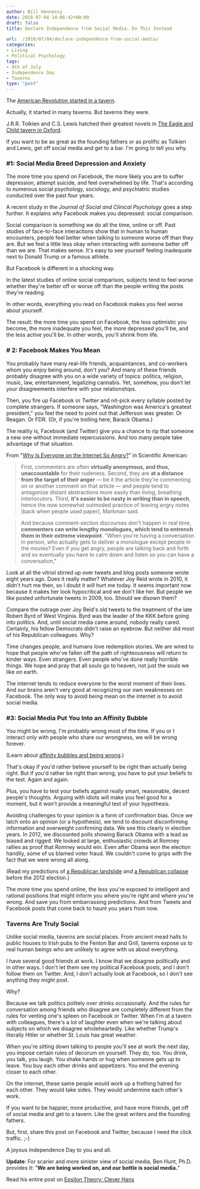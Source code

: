 ```yaml
---
author: Bill Hennessy
date: 2018-07-04 14:06:42+00:00
draft: false
title: Declare Independence from Social Media. Do This Instead

url:  /2018/07/04/declare-independence-from-social-media/
categories:
- Living
- Political Psychology
tags:
- 4th of July
- Independence Day
- Taverns
type: "post"
---
```





The [American Revolution started in a tavern](https://warontherocks.com/2015/04/the-colonial-tavern-crucible-of-the-american-revolution/).







Actually, it started in many taverns. But taverns they were.







J.R.R. Tolkien and C.S. Lewis hatched their greatest novels in [The Eagle and Child tavern in Oxford](https://en.wikipedia.org/wiki/The_Eagle_and_Child).







If you want to be as great as the founding fathers or as prolific as Tolkien and Lewis, get off social media and get to a bar. I'm going to tell you why.







### #1: Social Media Breed Depression and Anxiety







The more time you spend on Facebook, the more likely you are to suffer depression, attempt suicide, and feel overwhelmed by life. That's according to numerous social psychology, sociology, and psychiatric studies conducted over the past four years.







A recent study in the _Journal of Social and Clinical Psychology_ goes a step further. It explains _why_ Facebook makes you depressed: social comparison.







Social comparison is something we do all the time, online or off. Past studies of face-to-face interactions show that in human to human encounters, people feel better when talking to someone worse off than they are. But we feel a little less okay when interacting with someone better off than we are. That makes sense. It's easy to see yourself feeling inadequate next to Donald Trump or a famous athlete.







But Facebook is different in a shocking way.







In the latest studies of online social comparison, subjects tend to feel worse whether they're better off or worse off than the people writing the posts they're reading.







In other words, everything you read on Facebook makes you feel worse about yourself.







The result: the more time you spend on Facebook, the less optimistic you become, the more inadequate you feel, the more depressed you'll be, and the less active you'll be. In other words, you'll shrink from life.







### # 2: Facebook Makes You Mean







You probably have many real-life friends, acquaintances, and co-workers whom you enjoy being around, don't you? And many of these friends probably disagree with you on a wide variety of topics: politics, religion, music, law, entertainment, legalizing cannabis. Yet, somehow, you don't let your disagreements interfere with your relationships.







Then, you fire up Facebook or Twitter and nit-pick every syllable posted by complete strangers. If someone says, "Washington was America's greatest president," you feel the need to point out that Jefferson was greater. Or Reagan. Or FDR. (Or, if you're trolling here, Barack Obama.)







The reality is, Facebook (and Twitter) give you a chance to rip that someone a new one without immediate repercussions. And too many people take advantage of that situation.







From "[Why Is Everyone on the Internet So Angry?](https://www.scientificamerican.com/article/why-is-everyone-on-the-internet-so-angry/)" in Scientific American:







> 

> 
> First, commenters are often **virtually anonymous, and thus, unaccountable** for their rudeness. Second, they are **at a distance from the target of their anger** — be it the article they're commenting on or another comment on that article — and people tend to antagonize distant abstractions more easily than living, breathing interlocutors. Third, **it's easier to be nasty in writing than in speech**, hence the now somewhat outmoded practice of leaving angry notes (back when people used paper), Markman said.
> 
> 

> 
> And because comment-section discourses don't happen in real time, **commenters can write lengthy monologues, which tend to entrench them in their extreme viewpoint**. "When you're having a conversation in person, who actually gets to deliver a monologue except people in the movies? Even if you get angry, people are talking back and forth and so eventually you have to calm down and listen so you can have a conversation,"
> 
> 








Look at all the vitriol stirred up over tweets and blog posts someone wrote eight years ago. Does it really matter? Whatever Joy Reid wrote in 2010, it didn't hurt me then, so I doubt it will hurt me today. It seems important now because it makes her look hypocritical and we don't like her. But people we like posted unfortunate tweets in 2009, too. Should we disown them?







Compare the outrage over Joy Reid's old tweets to the treatment of the late Robert Byrd of West Virginia. Byrd was the leader of the KKK before going into politics. And, until social media came around, nobody really cared. Certainly, his fellow Democrats didn't raise an eyebrow. But neither did most of his Republican colleagues. Why?







Time changes people, and humans love redemption stories. We are wired to hope that people who've fallen off the path of righteousness will return to kinder ways. Even strangers. Even people who've done really horrible things. We hope and pray that all souls go to heaven, not just the souls we like on earth.







The internet tends to reduce everyone to the worst moment of their lives. And our brains aren't very good at recognizing our own weaknesses on Facebook. The only way to avoid being mean on the internet is to avoid social media.







### #3: Social Media Put You Into an Affinity Bubble







You might be wrong. I'm probably wrong most of the time. If you or I interact only with people who share our wrongness, we will be wrong forever.







(Learn about [affinity bubbles and being wrong](https://www.hennessysview.com/2013/03/07/why-being-wrong-can-be-the-best-policy/).)







That's okay if you'd rather believe yourself to be right than actually being right. But if you'd rather be right than wrong, you have to put your beliefs to the test. Again and again.







Plus, you have to test your beliefs against really smart, reasonable, decent people's thoughts. Arguing with idiots will make you feel good for a moment, but it won't provide a meaningful test of your hypothesis.







Avoiding challenges to your opinion is a form of confirmation bias. Once we latch onto an opinion (or a hypothesis), we tend to discount disconfirming information and overweight confirming data. We see this clearly in election years. In 2012, we discounted polls showing Barack Obama with a lead as biased and rigged. We looked at large, enthusiastic crowds at Romney rallies as proof that Romney would win. Even after Obama won the election handily, some of us blamed voter fraud. We couldn't come to grips with the fact that we were wrong all along.







(Read my predictions of [a Republican landslide](https://www.hennessysview.com/2012/04/18/the-elections-over-and-america-gave-obama-his-eviction-notice-heres-what-went-down/) _and_ [a Republican collapse](https://www.hennessysview.com/2012/04/15/the-elections-over-and-the-republicans-got-creamed-heres-what-went-wrong/) before the 2012 election.)







The more time you spend online, the less you're exposed to intelligent and rational positions that might inform you where you're right and where you're wrong. And save you from embarrassing predictions. And from Tweets and Facebook posts that come back to haunt you years from now.







### Taverns Are Truly Social







Unlike social media, taverns are social places. From ancient mead halls to public houses to Irish pubs to the Fenton Bar and Grill, taverns expose us to real human beings who are unlikely to agree with us about everything.







I have several good friends at work. I know that we disagree politically and in other ways. I don't let them see my political Facebook posts, and I don't follow them on Twitter. And, I don't actually look at Facebook, so I don't see anything they might post.







Why?







Because we talk politics politely over drinks occasionally. And the rules for conversation among friends who disagree are completely different from the rules for venting one's spleen on Facebook or Twitter. When I'm at a tavern with colleagues, there's a lot of laughter even when we're talking about subjects on which we disagree wholeheartedly. Like whether Trump's literally Hitler or whether St. Louis has great weather.







When you're sitting down talking to people you'll see at work the next day, you impose certain rules of decorum on yourself. They do, too. You drink, you talk, you laugh. You shake hands or hug when someone gets up to leave. You buy each other drinks and appetizers. You end the evening closer to each other.







On the internet, these same people would work up a frothing hatred for each other. They would take sides. They would undermine each other's work.







If you want to be happier, more productive, and have more friends, get off of social media and get to a tavern. Like the great writers and the founding fathers.







But, first, share this post on Facebook and Twitter, because I need the click traffic. ;-)







A joyous Independence Day to you and all.







**Update**: For scarier and more sinister view of social media, Ben Hunt, Ph.D. provides it: "**We are being worked on, and our bottle is social media.**"







Read his entire post on [Epsilon Theory: Clever Hans](https://www.epsilontheory.com/clever-hans/)



